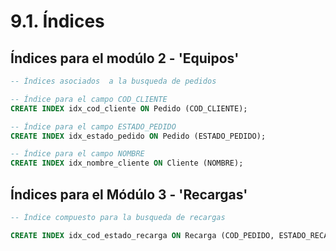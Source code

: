 # 9.1. Índices

## Índices para el modúlo 2 - 'Equipos'

```sql
-- Índices asociados  a la busqueda de pedidos

-- Índice para el campo COD_CLIENTE
CREATE INDEX idx_cod_cliente ON Pedido (COD_CLIENTE);

-- Índice para el campo ESTADO_PEDIDO
CREATE INDEX idx_estado_pedido ON Pedido (ESTADO_PEDIDO);

-- Índice para el campo NOMBRE 
CREATE INDEX idx_nombre_cliente ON Cliente (NOMBRE);
```

## Índices para el Módúlo 3 - 'Recargas'

```sql
-- Índice compuesto para la busqueda de recargas

CREATE INDEX idx_cod_estado_recarga ON Recarga (COD_PEDIDO, ESTADO_RECARGA);
```
